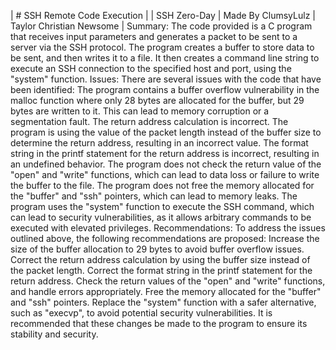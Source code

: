 | # SSH Remote Code Execution |
| SSH Zero-Day | Made By ClumsyLulz | Taylor Christian Newsome |
Summary: 
The code provided is a C program that receives input parameters and generates a packet to be sent to a server via the SSH protocol. The program creates a buffer to store data to be sent, and then writes it to a file. It then creates a command line string to execute an SSH connection to the specified host and port, using the "system" function.
Issues:
There are several issues with the code that have been identified:
The program contains a buffer overflow vulnerability in the malloc function where only 28 bytes are allocated for the buffer, but 29 bytes are written to it. This can lead to memory corruption or a segmentation fault.
The return address calculation is incorrect. The program is using the value of the packet length instead of the buffer size to determine the return address, resulting in an incorrect value.
The format string in the printf statement for the return address is incorrect, resulting in an undefined behavior.
The program does not check the return value of the "open" and "write" functions, which can lead to data loss or failure to write the buffer to the file.
The program does not free the memory allocated for the "buffer" and "ssh" pointers, which can lead to memory leaks.
The program uses the "system" function to execute the SSH command, which can lead to security vulnerabilities, as it allows arbitrary commands to be executed with elevated privileges.
Recommendations:
To address the issues outlined above, the following recommendations are proposed:
Increase the size of the buffer allocation to 29 bytes to avoid buffer overflow issues.
Correct the return address calculation by using the buffer size instead of the packet length.
Correct the format string in the printf statement for the return address.
Check the return values of the "open" and "write" functions, and handle errors appropriately.
Free the memory allocated for the "buffer" and "ssh" pointers.
Replace the "system" function with a safer alternative, such as "execvp", to avoid potential security vulnerabilities.
It is recommended that these changes be made to the program to ensure its stability and security.
